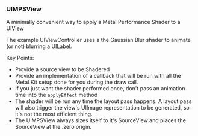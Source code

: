 ### UIMPSView

A minimally convenient way to apply a Metal Performance Shader to a UIView

The example UIViewController uses a the Gaussian Blur shader to animate (or not) blurring a UILabel.

Key Points:
 * Provide a source view to be Shadered
 * Provide an implementation of a callback that will be run with all the Metal Kit setup done for you during the draw call.
 * If you just want the shader performed once, don't pass an animation time into the `applyEffect` method
 * The shader will be run any time the layout pass happens. A layout pass will also trigger the view's UIImage representation to be generated, so it's not the most efficient thing.
 * The UIMPSView always sizes itself to it's SourceView and places the SourceView at the .zero origin.
